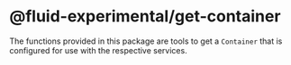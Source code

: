 # @fluid-experimental/get-container

The functions provided in this package are tools to get a `Container` that is configured for use with the respective services.
